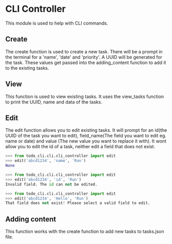 # CLI Controller

This module is used to help with CLI commands.

## Create

The create function is used to create a new task. There will be a prompt in the terminal for a 'name', 'date' and 'priority'. A UUID will be generated for the task. These values get passed into the adding_content function to add it to the existing tasks.


## View

This function is used to view existing tasks. It uses the view_tasks function to print the UUID, name and data of the tasks.

## Edit

The edit function allows you to edit existing tasks. It will prompt for an id(the UUID of the task you want to edit), field_name(The field you want to edit eg. name or date) and value (The new value you want to replace it with). It wont allow you to edit the id of a task, neither edit a field that does not exist.

```python
>>> from todo_cli.cli.cli_controller import edit
>>> edit('abcd1234', 'name', 'Run')
None
```

```python
>>> from todo_cli.cli.cli_controller import edit
>>> edit('abcd1234', 'id', 'Run')
Invalid field. The id can not be edited.
```

```python
>>> from todo_cli.cli.cli_controller import edit
>>> edit('abcd1234', 'Hello', 'Run')
That field does not exist! Please select a valid field to edit.
```

## Adding content

This function works with the create function to add new tasks to tasks.json file. 
